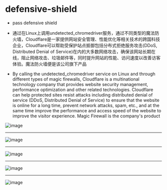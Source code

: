 # defensive-shield
- pass defensive shield



- 通过在Linux上调用undetected_chromedriver服务，通过不同类型的魔法防火墙，Cloudflare是一家提供网站安全管理、性能优化等相关技术的跨国科技企业，Cloudflare可以帮助受保护站点抵御包括分布式拒绝服务攻击(DDoS, Distributed Denial of Service)在内的大多数网络攻击，确保该网站长期在线，阻止网络攻击、垃圾邮件等，同时提升网站的性能、访问速度以改善访客体验。魔法防火墙便是该公司旗下产品

- By calling the undetected_chromedriver service on Linux and through different types of magic firewalls, Cloudflare is a multinational technology company that provides website security management, performance optimization and other related technologies. Cloudflare can help protected sites resist attacks including distributed denial of service (DDoS, Distributed Denial of Service) to ensure that the website is online for a long time, prevent network attacks, spam, etc., and at the same time improve the performance and access speed of the website to improve the visitor experience. Magic Firewall is the company's product


![image](https://user-images.githubusercontent.com/105276701/220277403-cafbe362-944e-4864-bab1-7e5644d9afa9.png)
***********************************************************************************************************************************************
![image](https://user-images.githubusercontent.com/105276701/220277472-c254f8b6-83fd-4802-849b-835c84a7eb7a.png)
***********************************************************************************************************************************************
![image](https://user-images.githubusercontent.com/105276701/220277506-c05d8499-405c-4f41-bf96-d057daae64fa.png)
***********************************************************************************************************************************************
![image](https://user-images.githubusercontent.com/105276701/220277538-c252302d-d712-4155-aa65-f61d8f602977.png)
***********************************************************************************************************************************************
![image](https://user-images.githubusercontent.com/105276701/220277573-fe74e693-1e19-4e56-8cbf-0332e9697f74.png)
